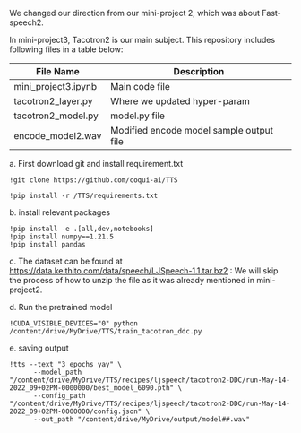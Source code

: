 We changed our direction from our mini-project 2, which was about Fast-speech2.

In mini-project3, Tacotron2 is our main subject. This repository includes following files in a table below:


File Name | Description
------------- | -------------
mini_project3.ipynb | Main code file 
tacotron2_layer.py  | Where we updated hyper-param
tacotron2_model.py  | model.py file
encode_model2.wav   | Modified encode model sample output file



a. First download git and install requirement.txt


```
!git clone https://github.com/coqui-ai/TTS
```
```
!pip install -r /TTS/requirements.txt
```


b. install relevant packages 

```
!pip install -e .[all,dev,notebooks] 
!pip install numpy==1.21.5
!pip install pandas
```

c. The dataset can be found at https://data.keithito.com/data/speech/LJSpeech-1.1.tar.bz2 : We will skip the process of how to unzip the file as it was already mentioned in mini-project2. 


d. Run the pretrained model
```
!CUDA_VISIBLE_DEVICES="0" python /content/drive/MyDrive/TTS/train_tacotron_ddc.py
```
e. saving output

```
!tts --text "3 epochs yay" \
      --model_path "/content/drive/MyDrive/TTS/recipes/ljspeech/tacotron2-DDC/run-May-14-2022_09+02PM-0000000/best_model_6090.pth" \
      --config_path "/content/drive/MyDrive/TTS/recipes/ljspeech/tacotron2-DDC/run-May-14-2022_09+02PM-0000000/config.json" \
      --out_path "/content/drive/MyDrive/output/model##.wav"
```





